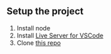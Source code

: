 ## Setup the project
1. Install node
2. Install [Live Server for VSCode](https://marketplace.visualstudio.com/items?itemName=ritwickdey.LiveServer)
3. Clone [this repo](https://github.com/Slasher154/mobile-design-1.git)